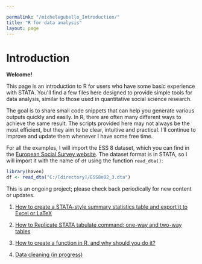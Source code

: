 ```yaml
---

permalink: "/michelegubello_Introduction/"
title: "R for data analysis"
layout: page
---
```

<head>
  <!-- Google tag (gtag.js) -->
<script async src="https://www.googletagmanager.com/gtag/js?id=G-XSH3BVKG0H"></script>
<script>
  window.dataLayer = window.dataLayer || [];
  function gtag(){dataLayer.push(arguments);}
  gtag('js', new Date());

  gtag('config', 'G-XSH3BVKG0H');
</script>
</head>

# Introduction

**Welcome!**

This page is an introduction to R for users who have some basic experience with STATA. You'll find a few files here designed to provide simple tools for data analysis, similar to those used in quantitative social science research.

The goal is to share small code snippets that can help you generate various outputs quickly and easily. In R, there are often many different ways to achieve the same result. The scripts provided here may not always be the most efficient, but they aim to be clear, intuitive and practical. I’ll continue to improve and update them whenever I have some free time.

For all the examples, I will import the ESS 8 dataset, which you can find in the <a href="https://ess.sikt.no/en/">European Social Survey website</a>. The dataset format is in STATA, so I will import it with the name of `df` using the function `read_dta()`:

```r
library(haven)
df <- read_dta("C:/[directory]/ESS8e02_3.dta") 
```


This is an ongoing project; please check back periodically for new content or updates.

1) [How to create a STATA-style summary statistics table and export it to Excel or LaTeX](https://gubellom.github.io/descriptive_stats/)
   
2) [How to Replicate STATA tabulate command: one-way and two-way tables](https://gubellom.github.io/tabulate/)

3) [How to create a function in R, and why should you do it? ](https://gubellom.github.io/functions/)

4) [Data cleaning (in progress) ](https://gubellom.github.io/datacleaning/)


